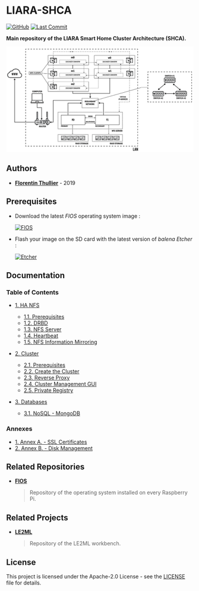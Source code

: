 # LIARA-SHCA

[![GitHub](https://img.shields.io/github/license/FlorentinTh/LIARA-SHCA?style=flat-square)](https://github.com/FlorentinTh/LIARA-SHCA/blob/master/LICENSE) [![Last Commit](https://img.shields.io/github/last-commit/FlorentinTh/LIARA-SHCA?style=flat-square)](https://github.com/FlorentinTh/LIARA-SHCA/commits/master)

**Main repository of the LIARA Smart Home Cluster Architecture (SHCA).**

![cluster-network.png](docs/img/architecture.jpg "Cluster Network")

## Authors

* [**Florentin Thullier**](https://github.com/FlorentinTh) - 2019

## Prerequisites

- Download the latest _FlOS_ operating system image :

  [![FlOS](https://img.shields.io/github/release/FlorentinTh/FlOS?style=flat-square)](https://github.com/FlorentinTh/FlOS/releases)

- Flash your image on the SD card with the latest version of _balena Etcher_ :

  [![Etcher](https://img.shields.io/github/release/balena-io/etcher?style=flat-square)](https://github.com/balena-io/etcher/releases)

## Documentation

### Table of Contents

* [1. HA NFS](docs/11-ha-nfs.md)
  * [1.1. Prerequisites](docs/11-ha-nfs.md#1-prerequisites)
  * [1.2. DRBD](docs/11-ha-nfs.md#2-install-and-configure-drbd)
  * [1.3. NFS Server](docs/11-ha-nfs.md#3-install-and-configure-nfs)
  * [1.4. Heartbeat](docs/11-ha-nfs.md#4-install-and-configure-heartbeat)
  * [1.5. NFS Information Mirroring](docs/11-ha-nfs.md#5-configure-nfs-information-mirroring)

* [2. Cluster](docs/00-cluster.md)
  * [2.1. Prerequisites](docs/00-cluster.md#1-prerequisites)
  * [2.2. Create the Cluster](docs/00-cluster.md#1-create-the-cluster)
  * [2.3. Reverse Proxy](docs/00-cluster.md#2-reverse-proxy)
  * [2.4. Cluster Management GUI](docs/00-cluster.md#3-cluster-management-gUI)
  * [2.5. Private Registry](docs/00-cluster.md#4-private-registry)

* [3. Databases](docs/20-databases.md)
  * [3.1. NoSQL - MongoDB](docs/20-databases.md#2-configure-mongodb-replica-set)

### Annexes

* [1. Annex A. - SSL Certificates](docs/80-certificates.md)
* [2. Annex B. - Disk Management](docs/90-disk-management.md)

## Related Repositories

* [**FlOS**](https://github.com/FlorentinTh/FlOS)
  > Repository of the operating system installed on every Raspberry Pi.

## Related Projects

* [**LE2ML**](https://github.com/FlorentinTh/LE2ML)
  > Repository of the LE2ML workbench.

## License

This project is licensed under the Apache-2.0 License - see the [LICENSE](LICENSE) file for details.
